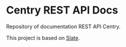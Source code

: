 # Centry REST API Docs

Repository of documentation REST API Centry.

This project is based on [Slate](https://github.com/tripit/slate).